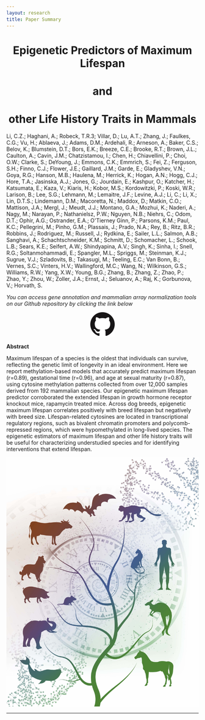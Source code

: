 ```yaml
---
layout: research
title: Paper Summary
---
```


<center> <h1>Epigenetic Predictors of Maximum Lifespan</h1> </center>
<center> <h1>and</h1> </center>
<center> <h1>other Life History Traits in Mammals</h1> </center>

Li, C.Z.; Haghani, A.; Robeck, T.R.3; Villar, D.; Lu, A.T.; Zhang, J.; Faulkes, C.G.; Vu, H.; Ablaeva, J.; Adams, D.M.; Ardehali, R.; Arneson, A.; Baker, C.S.; Belov, K.; Blumstein, D.T.; Bors, E.K.; Breeze, C.E.; Brooke, R.T.; Brown, J.L.; Caulton, A.; Cavin, J.M.; Chatzistamou, I.; Chen, H.; Chiavellini, P.; Choi, O.W.; Clarke, S.; DeYoung, J.; Emmons, C.K.; Emmrich, S.; Fei, Z.; Ferguson, S.H.; Finno, C.J.; Flower, J.E.; Gaillard, J.M.; Garde, E.; Gladyshev, V.N.; Goya, R.G.; Hanson, M.B.; Haulena, M.; Herrick, K.; Hogan, A.N.; Hogg, C.J.; Hore, T.A.; Jasinska, A.J.; Jones, G.; Jourdain, E.; Kashpur, O.; Katcher, H.; Katsumata, E.; Kaza, V.; Kiaris, H.; Kobor, M.S.; Kordowitzki, P.; Koski, W.R.; Larison, B.; Lee, S.G.; Lehmann, M.; Lemaitre, J.F.; Levine, A.J.; Li, C.; Li, X.; Lin, D.T.S.; Lindemann, D.M.; Macoretta, N.; Maddox, D.; Matkin, C.O.; Mattison, J.A.; Mergl, J.; Meudt, J.J.; Montano, G.A.; Mozhui, K.; Naderi, A.; Nagy, M.; Narayan, P.; Nathanielsz, P.W.; Nguyen, N.B.; Niehrs, C.; Odom, D.T.; Ophir, A.G.; Ostrander, E.A.; O'Tierney Ginn, P.; Parsons, K.M.; Paul, K.C.; Pellegrini, M.; Pinho, G.M.; Plassais, J.; Prado, N.A.; Rey, B.; Ritz, B.R.; Robbins, J.; Rodriguez, M.; Russell, J.; Rydkina, E.; Sailer, L.L.; Salmon, A.B.; Sanghavi, A.; Schachtschneider, K.M.; Schmitt, D.; Schomacher, L.; Schook, L.B.; Sears, K.E.; Seifert, A.W.; Shindyapina, A.V.; Singh, K.; Sinha, I.; Snell, R.G.; Soltanmohammadi, E.; Spangler, M.L.; Spriggs, M.; Steinman, K.J.; Sugrue, V.J.; Szladovits, B.; Takasugi, M.; Teeling, E.C.; Van Bonn, B.; Vernes, S.C.; Vinters, H.V.; Wallingford, M.C.; Wang, N.; Wilkinson, G.S.; Williams, R.W.; Yang, X.W.; Young, B.G.; Zhang, B.; Zhang, Z.; Zhao, P.; Zhao, Y.; Zhou, W.; Zoller, J.A.; Ernst, J.; Seluanov, A.; Raj, K.; Gorbunova, V.; Horvath, S.

_You can access gene annotation and mammalian array normalization tools on our Github repository by clicking the link below_

<p align="center">
<a href="https://github.com/shorvath/MammalianMethylationConsortium"><img src="./images/GitHub-Mark-64px.png">
</a>
</p>

**Abstract**

Maximum lifespan of a species is the oldest that individuals can survive, reflecting the genetic limit of longevity in an ideal environment. Here we report methylation-based models that accurately predict maximum lifespan (r=0.89), gestational time (r=0.96), and age at sexual maturity (r=0.87), using cytosine methylation patterns collected from over 12,000 samples derived from 192 mammalian species. Our epigenetic maximum lifespan predictor corroborated the extended lifespan in growth hormone receptor knockout mice, rapamycin treated mice. Across dog breeds, epigenetic maximum lifespan correlates positively with breed lifespan but negatively with breed size. Lifespan-related cytosines are located in transcriptional regulatory regions, such as bivalent chromatin promoters and polycomb-repressed regions, which were hypomethylated in long-lived species. The epigenetic estimators of maximum lifespan and other life history traits will be useful for characterizing understudied species and for identifying interventions that extend lifespan.

<img src="./cover.jpg?raw=true"/>

---

